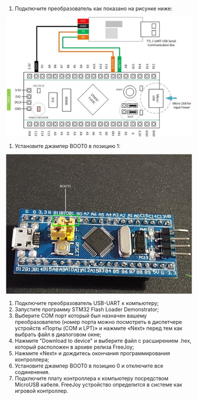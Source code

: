 1. Подключите преобразователь как показано на рисунке ниже:

![](https://github.com/FreeJoy-Team/FreeJoyConfigurator/blob/master/images/rus_guide/6.jpg)

1. Установите джампер BOOT0 в позицию 1:

![](https://github.com/FreeJoy-Team/FreeJoyConfigurator/blob/master/images/rus_guide/7.jpg)

1. Подключите преобразователь USB-UART к компьютеру;
1. Запустите программу STM32 Flash Loader Demonstrator;
1. Выберите COM порт который был назначен вашему преобразователю (номер порта можно посмотреть в диспетчере устройств «Порты (COM и LPT)» и нажмите «Next» перед тем как выбрать файл в диалоговом окне;
1. Нажмите "Download to device" и выберите файл с расширением .hex, который расположен в архиве релиза FreeJoy;
1. Нажмите «Next» и дождитесь окончания программирования контроллера;
1. Установите джампер BOOT0 в позицию 0 и отключите все содиненения.
1. Подключите плату контроллера к компьютеру посредством MicroUSB кабеля. FreeJoy устройство определится в системе как игровой контроллер.
